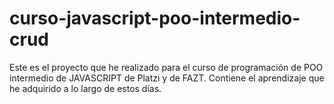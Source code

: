 # curso-javascript-poo-intermedio-crud
Este es el proyecto que he realizado para el curso de programación de POO intermedio de JAVASCRIPT de Platzi y de FAZT. Contiene el aprendizaje que he adquirido a lo largo de estos días.
